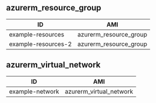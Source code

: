 ## azurerm_resource_group
|ID|AMI|
|-|-|
|example-resources|azurerm_resource_group|
|example-resources-2|azurerm_resource_group|
## azurerm_virtual_network
|ID|AMI|
|-|-|
|example-network|azurerm_virtual_network|
